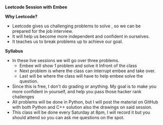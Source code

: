 **Leetcode Session with Embee**

**Why Leetcode?**

- Leetcode gives us challenging problems to solve , so we can be prepared for the job interview.
- It will help us become more independent and confident in ourselves.
- It teaches us to break problems up to achieve our goal.

**Syllabus**

- In these live sessions we will go over three problems.
  - Embee will show 1 problem and solve it Infront of the class
  - Next problem is where the class can interrupt embee and take over.
  - Last will be where the class will have to help embee solve the question.
- Since this is free, I don&#39;t do grading or anything. My goal is to make you more confident in yourself, and help you pass those hacker rank challenges
- All problems will be done in Python, but I will post the material on GitHub with both Python and C++ solution also the drawings on said session.
- This class will be done every Saturday at 8pm, I will record it but you should attend so you can ask me questions on the spot.
